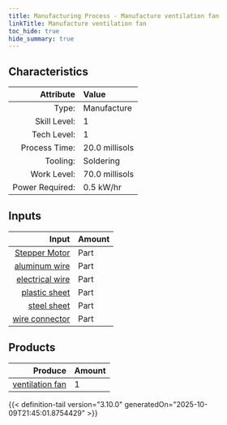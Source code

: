```yaml
---
title: Manufacturing Process - Manufacture ventilation fan
linkTitle: Manufacture ventilation fan
toc_hide: true
hide_summary: true
---
```

<!-- This is generated by the MarsSim HelpGenertor, do not edit. -->


## Characteristics

| Attribute      | Value |
|--------:|:------|
|Type:|Manufacture|
|Skill Level:|1|
|Tech Level:|1|
|Process Time:|20.0 millisols|
|Tooling:|Soldering|
|Work Level:|70.0 millisols|
|Power Required:|0.5 kW/hr|

## Inputs

| Input      | Amount |
|--------:|:------|
|[Stepper Motor](/docs/definitions/part/stepper-motor)|Part|1|
|[aluminum wire](/docs/definitions/part/aluminum-wire)|Part|1|
|[electrical wire](/docs/definitions/part/electrical-wire)|Part|1|
|[plastic sheet](/docs/definitions/part/plastic-sheet)|Part|1|
|[steel sheet](/docs/definitions/part/steel-sheet)|Part|1|
|[wire connector](/docs/definitions/part/wire-connector)|Part|3|

## Products


| Produce      | Amount |
|--------:|:------|
|[ventilation fan](/docs/definitions/part/ventilation-fan)|1|



{{< definition-tail version="3.10.0" generatedOn="2025-10-09T21:45:01.8754429" >}}



